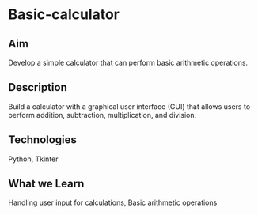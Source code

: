 # Basic-calculator


## Aim

Develop a simple calculator that can perform basic arithmetic operations.

## Description

Build a calculator with a graphical user interface (GUI) that allows users to perform addition, subtraction, multiplication, and division.

## Technologies

Python, Tkinter

## What we Learn

Handling user input for calculations, Basic arithmetic operations

